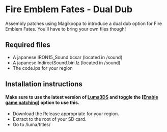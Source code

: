 # Fire Emblem Fates - Dual Dub
Assembly patches using Magikoopa to introduce a dual dub option for Fire Emblem Fates. You'll have to bring your own files though!

## Required files
* A japanese IRON15_Sound.bcsar (located in /sound)
* A japanese IndirectSound.bin.lz (located in /sound)
* The code.ips for your region

## Installation instructions
#### Make sure to use the latest version of [Luma3DS](https://github.com/AuroraWright/Luma3DS) and toggle the [[Enable game patching](https://github.com/AuroraWright/Luma3DS/wiki/Optional-features)] option to use this.
- Download the Release appropriate for your region.
- Extract to the root of your SD card.
- Go to /luma/titles/<Title ID for your game and region>/romfs/sound/ and add both your japanese IRON15_Sound.bcsar and IndirectSound.bin.lz files.
- Respectively rename them to IRON15_sound_JP.bcsar and IndirectSoundJP.bin.lz
- ???
- Profit!

## License
You're free to use this as long as you respect the GPL-2.0 license.
However, I would like you to keep the "Togameme" easter egg in SoundFactoryJP.cpp (You can move it to another file but I want it to appear in the binary). That's just a silly request from me so if you really can't it's fine but I want it to live on.

### Credits and special thanks
Raytwo: Initial reverse engineering static analysis, initial discovery, programming, testing  
DeathChaos: Proof of concept, video recording, testing, general assistance and support (many "rip" have been said)  
TildeHat: Proof of concept, providing some offsets, providing files  
Collector Togami: Catgirl worshipping, providing a copy of the Ultimate Aipom Rulebook
